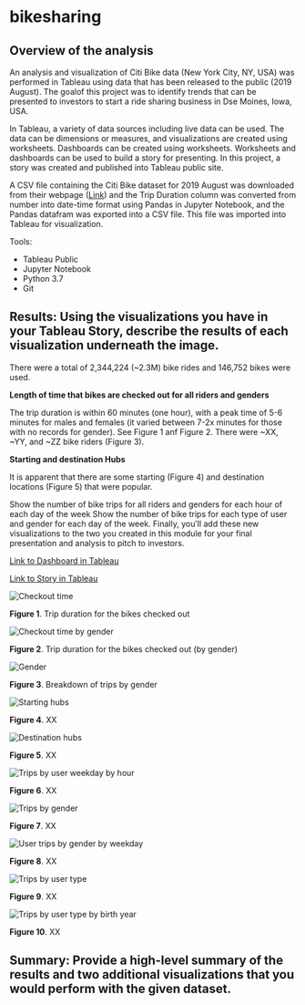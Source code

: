 # bikesharing

## Overview of the analysis

An analysis and visualization of Citi Bike data (New York City, NY, USA) was performed in Tableau using data that has been released to the public (2019 August). The goalof this project was to identify trends that can be presented to investors to start a ride sharing business in Dse Moines, Iowa, USA.

In Tableau, a variety of data sources including live data can be used. The data can be dimensions or measures, and visualizations are created using worksheets. Dashboards can be created using worksheets. Worksheets and dashboards can be used to build a story for presenting. In this project, a story was created and published into Tableau public site.   

A CSV file containing the Citi Bike dataset for 2019 August was downloaded from their webpage ([Link](https://ride.citibikenyc.com/system-data)) and the Trip Duration column was converted from number into date-time format using Pandas in Jupyter Notebook, and the Pandas datafram was exported into a CSV file. This file was imported into Tableau for visualization.


Tools:
- Tableau Public
- Jupyter Notebook 
- Python 3.7
- Git

## Results: Using the visualizations you have in your Tableau Story, describe the results of each visualization underneath the image.

There were a total of 2,344,224 (~2.3M) bike rides and 146,752 bikes were used.  

**Length of time that bikes are checked out for all riders and genders**

The trip duration is within 60 minutes (one hour), with a peak time of 5-6 minutes for males and females (it varied between 7-2x minutes for those with no records for gender). See Figure 1 anf Figure 2. There were ~XX, ~YY, and ~ZZ bike riders (Figure 3).   

**Starting and destination Hubs**

It is apparent that there are some starting (Figure 4) and destination locations (Figure 5) that were popular. 

Show the number of bike trips for all riders and genders for each hour of each day of the week
Show the number of bike trips for each type of user and gender for each day of the week.
Finally, you’ll add these new visualizations to the two you created in this module for your final presentation and analysis to pitch to investors.




[Link to Dashboard in Tableau](https://public.tableau.com/views/Module14-Challenge_16544762101330/BicycleSharing?:language=en-US&publish=yes&:display_count=n&:origin=viz_share_link)


[Link to Story in Tableau](https://public.tableau.com/views/Module14-Challenge_16544762101330/BikeSharing?:language=en-US&:display_count=n&:origin=viz_share_link)

![Checkout time](/images/checkout_time_for_users.png)


**Figure 1**. Trip duration for the bikes checked out  


![Checkout time by gender](/images/checkout_times_by_gender.png)

**Figure 2**. Trip duration for the bikes checked out (by gender)    


![Gender](/images/gender_breakdown.png)

**Figure 3**. Breakdown of trips by gender


![Starting hubs](/images/starting_hubs.png)

**Figure 4**. XX  


![Destination hubs](/images/destination_hubs.png)

**Figure 5**. XX  


![Trips by user weekday by hour](/images/trips_by_week_day_by_hour.png)

**Figure 6**. XX  


![Trips by gender](/images/trips_by_gender.png)

**Figure 7**. XX  


![User trips by gender by weekday](/images/user_trips_by_gender_by_weekday.png)

**Figure 8**. XX  


![Trips by user type](/images/trips_by_usertype.png)

**Figure 9**. XX  


![Trips by user type by birth year](/images/trips_by_usertype_by_birthyear.png)

**Figure 10**. XX  


## Summary: Provide a high-level summary of the results and two additional visualizations that you would perform with the given dataset.


